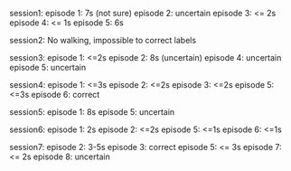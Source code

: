 session1:
episode 1: 7s (not sure)
episode 2: uncertain
episode 3: <= 2s
episode 4: <= 1s
episode 5: 6s

session2:
No walking, impossible to correct labels

session3:
episode 1: <=2s
episode 2: 8s (uncertain)
episode 4: uncertain
episode 5: uncertain

session4:
episode 1: <=3s
episode 2: <=2s
episode 3: <=2s
episode 5: <=3s
episode 6: correct

session5:
episode 1: 8s
episode 5: uncertain

session6:
episode 1: 2s
episode 2: <=2s
episode 5: <=1s
episode 6: <=1s

session7:
episode 2: 3-5s
episode 3: correct
episode 5: <= 3s
episode 7: <= 2s
episode 8: uncertain
